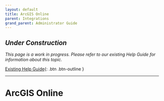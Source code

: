 ```yaml
---
layout: default
title: ArcGIS Online
parent: Integrations
grand_parent: Administrator Guide
---
```


## *Under Construction*

*This page is a work in progress. Please refer to our existing Help Guide for information about this topic.*

[Existing Help Guide](https://help.pozi.com/search?query=arcgis){: .btn .btn-outline }

---

# ArcGIS Online

